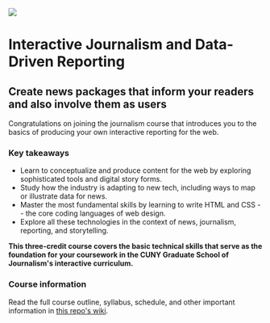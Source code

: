![](https://i.imgur.com/QwzZmU0.jpg)

# Interactive Journalism and Data-Driven Reporting

## Create news packages that inform your readers and also involve them as users

Congratulations on joining the journalism course that introduces you to the basics of producing your own interactive reporting for the web.

### Key takeaways
- Learn to conceptualize and produce content for the web by exploring sophisticated tools and digital story forms.
- Study how the industry is adapting to new tech, including ways to map or illustrate data for news.
- Master the most fundamental skills by learning to write HTML and CSS -- the core coding languages of web design.
- Explore all these technologies in the context of news, journalism, reporting, and storytelling.

__This three-credit course covers the basic technical skills that serve as the foundation for your coursework in the CUNY Graduate School of Journalism's interactive curriculum.__

### Course information

Read the full course outline, syllabus, schedule, and other important information in <a href="https://github.com/mrsingleton/jour71105/wiki" target="_blank">this repo's wiki</a>.
